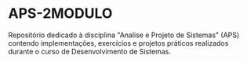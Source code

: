# APS-2MODULO
Repositório dedicado à disciplina "Analise e Projeto de Sistemas" (APS) contendo implementações, exercícios e projetos práticos realizados durante o curso de Desenvolvimento de Sistemas.

